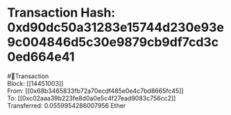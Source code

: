 
Transaction Hash: 0xd90dc50a31283e15744d230e93e9c004846d5c30e9879cb9df7cd3c0ed664e41
====================================================================================
  
#💸Transaction  
Block: [[14451003]]  
From: [[0x68b3465833fb72a70ecdf485e0e4c7bd8665fc45]]  
To: [[0xc02aaa39b223fe8d0a0e5c4f27ead9083c756cc2]]  
Transferred: 0.0559954286007956 Ether